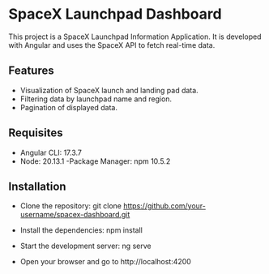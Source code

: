# SpaceX Launchpad Dashboard

This project is a SpaceX Launchpad Information Application.
It is developed with Angular and uses the SpaceX API to fetch real-time data.

## Features

- Visualization of SpaceX launch and landing pad data.
- Filtering data by launchpad name and region.
- Pagination of displayed data.

## Requisites

- Angular CLI: 17.3.7
- Node: 20.13.1
  -Package Manager: npm 10.5.2

## Installation

- Clone the repository:
  git clone https://github.com/your-username/spacex-dashboard.git

- Install the dependencies:
  npm install

- Start the development server:
  ng serve

- Open your browser and go to http://localhost:4200
